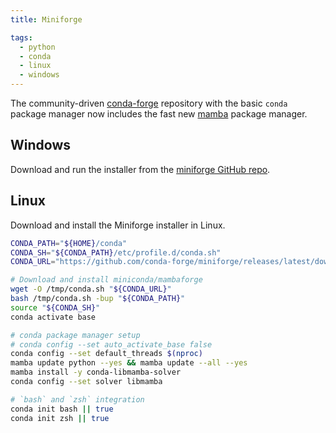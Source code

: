 ```yaml
---
title: Miniforge

tags:
  - python
  - conda
  - linux
  - windows
---
```


The community-driven [conda-forge](https://conda-forge.org/docs/user/introduction.html) repository with the basic `conda` package manager now includes the fast new [mamba](https://github.com/mamba-org/mamba) package manager.

## Windows

Download and run the installer from the [miniforge GitHub repo](https://github.com/conda-forge/miniforge#download).

## Linux

Download and install the Miniforge installer in Linux.

```bash
CONDA_PATH="${HOME}/conda"
CONDA_SH="${CONDA_PATH}/etc/profile.d/conda.sh"
CONDA_URL="https://github.com/conda-forge/miniforge/releases/latest/download/Miniforge3-Linux-x86_64.sh"

# Download and install miniconda/mambaforge
wget -O /tmp/conda.sh "${CONDA_URL}"
bash /tmp/conda.sh -bup "${CONDA_PATH}"
source "${CONDA_SH}"
conda activate base

# conda package manager setup
# conda config --set auto_activate_base false
conda config --set default_threads $(nproc)
mamba update python --yes && mamba update --all --yes
mamba install -y conda-libmamba-solver
conda config --set solver libmamba

# `bash` and `zsh` integration
conda init bash || true
conda init zsh || true
```
